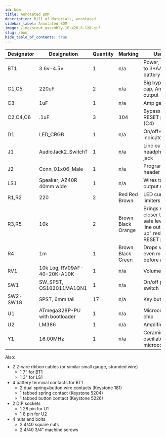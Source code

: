 ```yaml
---
id: bom
title: Annotated BOM
description: Bill of Materials, annotated.
sidebar_label: Annotated BOM
image: /img/scout_assembly-16-420-8-128.gif
slug: /bom
hide_table_of_contents: true
---
```


| Designator | Designation                   | Quantity | Marking            | Usage                                                                                 |
| ---------- | ----------------------------- | -------- | ------------------ | ------------------------------------------------------------------------------------- |
| BT1        | 3.6v-4.5v                     | 1        | n/a                | Power; wires to 3\*AAA battery pack                                                   |
| C1,C5      | 220uF                         | 2        | n/a                | Big bypass cap, Amp output                                                            |
| C3         | 1uF                           | 1        | n/a                | Amp gain                                                                              |
| C2,C4,C6   | .1uF                          | 3        | 104                | Bypass caps, RESET pin cap (C4)                                                       |
| D1         | LED_CRGB                      | 1        | n/a                | On/off+playing indicators                                                             |
| J1         | AudioJack2_SwitchT            | 1        | n/a                | Line out headphone jack                                                               |
| J2         | Conn_01x06_Male               | 1        | n/a                | Programming header                                                                    |
| LS1        | Speaker, AZ40R 40mm wide      | 1        | n/a                | Wires to output speaker                                                               |
| R1,R2      | 220                           | 2        | Red Red Brown      | LED current limiters                                                                  |
| R3,R5      | 10k                           | 2        | Brown Black Orange | Brings volume closer to ear-safe level for line out, "pull up" resistor for RESET pin |
| R4         | 1m                            | 1        | Brown Black Green  | Drops volume even more before amp                                                     |
| RV1        | 10k Log, RV09AF-40-20K-A10K   | 1        | n/a                | Volume control                                                                        |
| SW1        | SW_SPST, OS102011MA1QN1       | 1        | n/a                | On/off power switch                                                                   |
| SW2-SW18   | SPST, 6mm tall                | 17       | n/a                | Key buttons                                                                           |
| U1         | ATmega328P-PU with bootloader | 1        | n/a                | Microcontroller chip                                                                  |
| U2         | LM386                         | 1        | n/a                | Amplifier chip                                                                        |
| Y1         | 16.00MHz                      | 1        | n/a                | Ceramic oscillator for microcontroller                                                |

Also:

- 2 2-wire ribbon cables (or similar small gauge, stranded wire)
  - 1 7" for BT1
  - 1 3" for LS1
- 4 battery terminal contacts for BT1
  - 2 dual spring+button wire contacts (Keystone 181)
  - 1 tabbed spring contact (Keystone 5204)
  - 1 tabbed button contact (Keystone 5226)
- 2 DIP sockets
  - 1 28 pin for U1
  - 1 8 pin for U2
- 4 nuts and bolts
  - 2 4/40 square nuts
  - 2 4/40 3/4" machine screws
